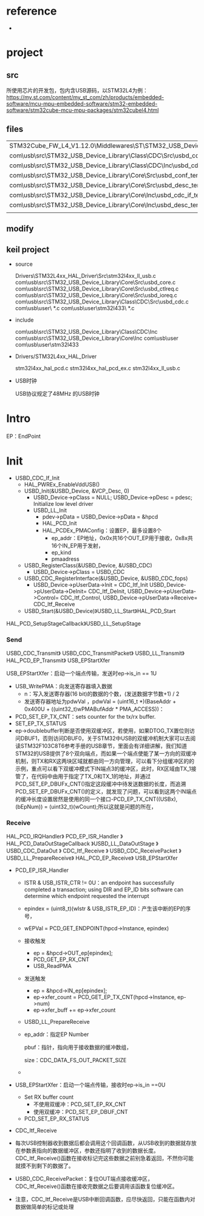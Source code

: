 # reference

- 


# project

## src

所使用芯片的开发包，包内含USB源码，以STM32L4为例：https://my.st.com/content/my_st_com/zh/products/embedded-software/mcu-mpu-embedded-software/stm32-embedded-software/stm32cube-mcu-mpu-packages/stm32cubel4.html

## files

|  |      |
| ------------------------------------------------------------ | ---- |
|  STM32Cube_FW_L4_V1.12.0\Middlewares\ST\STM32_USB_Device_Library   | com\usb\src\STM32_USB_Device_Library |
|com\usb\src\STM32_USB_Device_Library\Class\CDC\Src\usbd_cdc_if_template.c| com\usb\user\stm32l433\usbd_cdc_if.c |
|com\usb\src\STM32_USB_Device_Library\Class\CDC\Inc\usbd_cdc_if_template.h| com\usb\user\stm32l433\usbd_cdc_if.h |
|com\usb\src\STM32_USB_Device_Library\Core\Src\usbd_conf_template.c| com\usb\user\stm32l433\usbd_conf.c   |
|  com\usb\src\STM32_USB_Device_Library\Core\Src\usbd_desc_template.c | com\usb\user\stm32l433\usbd_desc.c   |
|com\usb\src\STM32_USB_Device_Library\Core\Inc\usbd_cdc_if_template.c | com\usb\user\stm32l433\usbd_conf.h   |
|com\usb\src\STM32_USB_Device_Library\Core\Inc\usbd_desc_template.c |com\usb\user\stm32l433\usbd_desc.h|
|                                                              |      |

## modify





## keil project

- source

  Drivers\STM32L4xx_HAL_Driver\Src\stm32l4xx_ll_usb.c
  com\usb\src\STM32_USB_Device_Library\Core\Src\usbd_core.c
  com\usb\src\STM32_USB_Device_Library\Core\Src\usbd_ctlreq.c
  com\usb\src\STM32_USB_Device_Library\Core\Src\usbd_ioreq.c
  com\usb\src\STM32_USB_Device_Library\Class\CDC\Src\usbd_cdc.c
  com\usb\user\ *.c
  com\usb\user\stm32l433\ *.c


- include

  com\usb\src\STM32_USB_Device_Library\Class\CDC\Inc
  com\usb\src\STM32_USB_Device_Library\Core\Inc
  com\usb\user
  com\usb\user\stm32l433

- Drivers/STM32L4xx_HAL_Driver

  stm32l4xx_hal_pcd.c
  stm32l4xx_hal_pcd_ex.c
  stm32l4xx_ll_usb.c

- USB时钟

  USB协议规定了48MHz 的USB时钟





# Intro

EP：EndPoint

# Init

- USBD_CDC_If_Init
  - HAL_PWREx_EnableVddUSB()
  - USBD_Init(&USBD_Device, &VCP_Desc, 0)
    - USBD_Device->pClass = NULL;
      USBD_Device->pDesc = pdesc;
      Initialize low level driver 
    - USBD_LL_Init
      - pdev->pData = USBD_Device->pData = &hpcd
      - HAL_PCD_Init
      - HAL_PCDEx_PMAConfig：设置EP，最多设置8个
        - ep_addr：EP地址，0x0x共16个OUT_EP用于接收，0x8x共16个IN_EP用于发射，
        - ep_kind
        - pmaadress
  - USBD_RegisterClass(&USBD_Device, &USBD_CDC)
    - USBD_Device->pClass = USBD_CDC
  - USBD_CDC_RegisterInterface(&USBD_Device, &USBD_CDC_fops)
    - USBD_Device->pUserData->Init = CDC_Itf_Init
      USBD_Device->pUserData->DeInit=  CDC_Itf_DeInit,
      USBD_Device->pUserData->Control=  CDC_Itf_Control,
      USBD_Device->pUserData->Receive=  CDC_Itf_Receive
  - USBD_Start(&USBD_Device)》USBD_LL_Start》HAL_PCD_Start	





HAL_PCD_SetupStageCallback》USBD_LL_SetupStage

### Send

USBD_CDC_Transmit》 USBD_CDC_TransmitPacket》 USBD_LL_Transmit》 HAL_PCD_EP_Transmit》 USB_EPStartXfer 

USB_EPStartXfer：启动一个端点传输，发送时ep->is_in == 1U

- USB_WritePMA：向发送寄存器填入数据
  - n：写入发送寄存器(16 bit)的数据的个数，(发送数据字节数+1) / 2
  - 发送寄存器地址为pdwVal ，pdwVal = (uint16_t *)(BaseAddr + 0x400U + ((uint32_t)wPMABufAddr * PMA_ACCESS))：
- PCD_SET_EP_TX_CNT：sets counter for the tx/rx buffer.
- SET_EP_TX_STATUS
- ep->doublebuffer判断是否使用双缓冲区，若使用，如果DTOG_TX置位则访问DBUF1，否则访问DBUF0，关于STM32中USB的双缓冲机制大家可以去阅读STM32F103C8T6参考手册的USB章节，里面会有详细讲解，我们知道STM32的USB提供了8个双向端点，而如果一个端点使能了某一方向的双缓冲机制，则TX和RX这两块区域就都由同一方向管理，可以看下分组缓冲区的的示例，重点可以看下双缓冲模式下IN端点3的缓冲区，此时，RX区域由TX_1接管了，在代码中由用于指定了TX_0和TX_1的地址，并通过PCD_SET_EP_DBUFx_CNT()指定这段缓冲中待发送数据的长度，而追溯PCD_SET_EP_DBUFx_CNT()的定义，就发现了问题，可以看到这两个IN端点的缓冲长度设置居然是使用的同一个接口-PCD_EP_TX_CNT((USBx), (bEpNum)) = (uint32_t)(wCount);所以这就是问题的所在，



### Receive

HAL_PCD_IRQHandler》 PCD_EP_ISR_Handler 》 HAL_PCD_DataOutStageCallback 》USBD_LL_DataOutStage 》  USBD_CDC_DataOut 》 CDC_Itf_Receive 》 USBD_CDC_ReceivePacket 》 USBD_LL_PrepareReceive》 HAL_PCD_EP_Receive》 USB_EPStartXfer

- PCD_EP_ISR_Handler 

  - ISTR & USB_ISTR_CTR != 0U：an endpoint has successfully completed a transaction; using DIR and EP_ID bits software can determine which endpoint requested the interrupt

  - epindex = (uint8_t)(wIstr & USB_ISTR_EP_ID)：产生该中断的EP的序号，

  - wEPVal = PCD_GET_ENDPOINT(hpcd->Instance, epindex)

  - 接收触发

    - ep = &hpcd->OUT_ep[epindex];
    - PCD_GET_EP_RX_CNT
    - USB_ReadPMA

  - 发送触发

    - ep = &hpcd->IN_ep[epindex];
    - ep->xfer_count = PCD_GET_EP_TX_CNT(hpcd->Instance, ep->num)
    - ep->xfer_buff += ep->xfer_count

  - USBD_LL_PrepareReceive 

  - ep_addr：指定EP Number

    pbuf：指针，指向用于接收数据的缓冲数组，

    size：CDC_DATA_FS_OUT_PACKET_SIZE

  - ​	

- USB_EPStartXfer：启动一个端点传输，接收时ep->is_in ==0U

  - Set RX buffer count
    - 不使用双缓冲：PCD_SET_EP_RX_CNT
    - 使用双缓冲：PCD_SET_EP_DBUF_CNT
  - PCD_SET_EP_RX_STATUS

- CDC_Itf_Receive

- 每次USB控制器收到数据后都会调用这个回调函数，从USB收到的数据就存放在参数表指向的数据缓冲区，参数还指明了收到的数据长度。CDC_Itf_Receive()函数在接收标记完这些数据之前别急着返回，不然你可能就摸不到剩下的数据了。

- USBD_CDC_ReceivePacket：复位OUT端点接收缓冲区，CDC_Itf_Receive()函数在接收完数据之后要调用该函数复位缓冲区。

- 注意，CDC_Itf_Receive是USB中断回调函数，应尽快返回，只能在函数内对数据做简单的标记或处理

